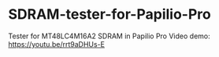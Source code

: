 # SDRAM-tester-for-Papilio-Pro
Tester for MT48LC4M16A2 SDRAM in Papilio Pro
Video demo: https://youtu.be/rrt9aDHUs-E
